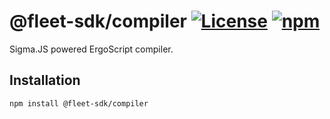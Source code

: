 # @fleet-sdk/compiler [![License](https://badgen.net/github/license/fleet-sdk/fleet/)](https://github.com/fleet-sdk/fleet/blob/master/LICENSE) [![npm](https://badgen.net/npm/v/@fleet-sdk/compiler)](https://www.npmjs.com/package/@fleet-sdk/compiler)

Sigma.JS powered ErgoScript compiler.

## Installation

```bash
npm install @fleet-sdk/compiler
```
